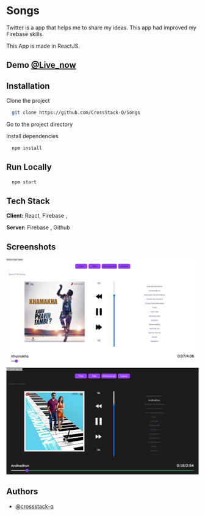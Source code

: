 # Songs

Twitter is a app that helps me to share my ideas.
This app had improved my Firebase skills.

This App is made in ReactJS.

## Demo [@Live_now](https://twitter-330e8.web.app/)


## Installation

Clone the project

```bash
  git clone https://github.com/CrossStack-Q/Songs
```
Go to the project directory

Install dependencies

```bash
  npm install
```

## Run Locally

```bash
  npm start
```




## Tech Stack

**Client:** React, Firebase , 

**Server:** Firebase , Github


## Screenshots

![App Screenshot](https://raw.githubusercontent.com/CrossStack-Q/Songs/main/Screenshots/Music_React_2.png)
![App Screenshot](https://raw.githubusercontent.com/CrossStack-Q/Songs/main/Screenshots/Music_React_1.png)


## Authors

- [@crossstack-q](https://www.github.com/crossstack-q)
